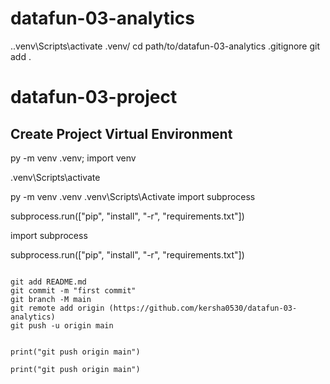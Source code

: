 # datafun-03-analytics
.\.venv\Scripts\activate
.venv/ 
cd path/to/datafun-03-analytics
.gitignore
git add .
# datafun-03-project

## Create Project Virtual Environment

py -m venv .venv; import venv

.venv\Scripts\activate




py -m venv .venv
.venv\Scripts\Activate
import subprocess

subprocess.run(["pip", "install", "-r", "requirements.txt"])


import subprocess

subprocess.run(["pip", "install", "-r", "requirements.txt"])





```

git add README.md
git commit -m "first commit"
git branch -M main
git remote add origin (https://github.com/kersha0530/datafun-03-analytics)
git push -u origin main


print("git push origin main")

print("git push origin main")



